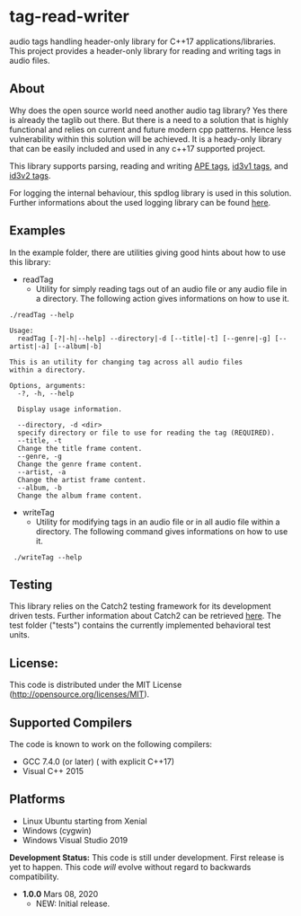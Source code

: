 tag-read-writer
===============

audio tags handling header-only library for C++17 applications/libraries. This project provides a header-only library for reading and writing tags in audio files.

About
-----

Why does the open source world need another audio tag library? Yes there is already the taglib out there. But there is a need to a solution that is highly functional and relies on current and future modern cpp patterns. Hence less vulnerability within this solution will be achieved. It is a heady-only library that can be easily included and used in any c++17 supported project.

This library supports parsing, reading and writing [APE tags](http://wiki.hydrogenaud.io/index.php?title=APEv2_specification), [id3v1 tags](http://id3.org/ID3v1), and [id3v2 tags](http://id3.org/id3v2.3.0).

For logging the internal behaviour, this spdlog library is used in this solution. Further informations about the used logging library can be found [here](https://github.com/gabime/spdlog).

Examples
---------

In the example folder, there are utilities giving good hints about how to use this library:
- readTag
  - Utility for simply reading tags out of an audio file or any audio file in a directory. The following action gives informations on how to use it.

```console
./readTag --help

Usage:
  readTag [-?|-h|--help] --directory|-d [--title|-t] [--genre|-g] [--artist|-a] [--album|-b]

This is an utility for changing tag across all audio files 
within a directory.

Options, arguments:
  -?, -h, --help

  Display usage information.

  --directory, -d <dir>
  specify directory or file to use for reading the tag (REQUIRED).
  --title, -t
  Change the title frame content.
  --genre, -g
  Change the genre frame content.
  --artist, -a
  Change the artist frame content.
  --album, -b
  Change the album frame content.
```

- writeTag
  - Utility for modifying tags in an audio file or in all audio file within a directory. The following command gives informations on how to use it.

```console
 ./writeTag --help
```


Testing
-------

This library relies on the Catch2 testing framework for its development driven tests. Further information about Catch2 can be retrieved [here](https://github.com/catchorg/Catch2). The test folder ("tests") contains the currently implemented behavioral test units.


License:
--------

This code is distributed under the MIT License (http://opensource.org/licenses/MIT).


Supported Compilers
-------------------

The code is known to work on the following compilers:

- GCC 7.4.0 (or later) ( with explicit C++17)
- Visual C++ 2015


Platforms
---------

 * Linux Ubuntu starting from Xenial
 * Windows (cygwin)
 * Windows Visual Studio 2019


**Development Status:** This code is still under development. First release is yet to happen. This code *will* evolve without regard to backwards compatibility.

* **1.0.0** Mars 08, 2020
  - NEW: Initial release.

